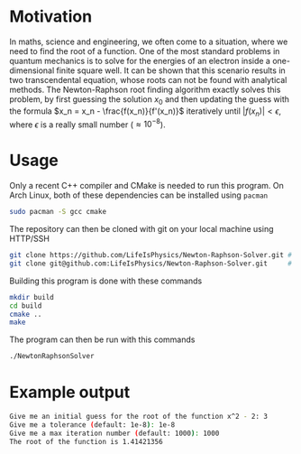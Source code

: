 # Motivation
In maths, science and engineering, we often come to a situation, where we need to find the root of a function.
One of the most standard problems in quantum mechanics is to solve for the energies of an electron 
inside a one-dimensional finite square well. It can be shown that this scenario results in two
transcendental equation, whose roots can not be found with analytical methods. The Newton-Raphson root finding
algorithm exactly solves this problem, by first guessing the solution $x_0$ and then updating the guess
with the formula $x_n = x_n - \frac{f(x_n)}{f'(x_n)}$ iteratively until $|f(x_n)| < \epsilon$, where 
$\epsilon$ is a really small number ($\approx 10^{-8}$).

# Usage
Only a recent C++ compiler and CMake is needed to run this program. On Arch Linux, both of these dependencies
can be installed using `pacman`
```bash
sudo pacman -S gcc cmake
```
The repository can then be cloned with git on your local machine using HTTP/SSH
```bash
git clone https://github.com/LifeIsPhysics/Newton-Raphson-Solver.git # HTTP OR
git clone git@github.com:LifeIsPhysics/Newton-Raphson-Solver.git     # SSH
```
Building this program is done with these commands
```bash
mkdir build
cd build
cmake ..
make
```
The program can then be run with this commands
```bash
./NewtonRaphsonSolver
```

# Example output
```bash
Give me an initial guess for the root of the function x^2 - 2: 3
Give me a tolerance (default: 1e-8): 1e-8
Give me a max iteration number (default: 1000): 1000
The root of the function is 1.41421356
```
